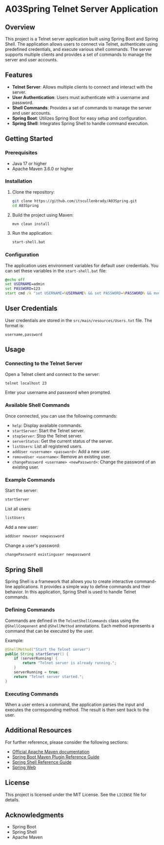 # A03Spring Telnet Server Application

## Overview

This project is a Telnet server application built using Spring Boot and Spring Shell. The application allows users to connect via Telnet, authenticate using predefined credentials, and execute various shell commands. The server supports multiple clients and provides a set of commands to manage the server and user accounts.

## Features

- **Telnet Server**: Allows multiple clients to connect and interact with the server.
- **User Authentication**: Users must authenticate with a username and password.
- **Shell Commands**: Provides a set of commands to manage the server and user accounts.
- **Spring Boot**: Utilizes Spring Boot for easy setup and configuration.
- **Spring Shell**: Integrates Spring Shell to handle command execution.

## Getting Started

### Prerequisites

- Java 17 or higher
- Apache Maven 3.6.0 or higher

### Installation

1. Clone the repository:
    ```sh
    git clone https://github.com/itscullenbrady/A03Spring.git
    cd A03Spring
    ```

2. Build the project using Maven:
    ```sh
    mvn clean install
    ```

3. Run the application:
    ```sh
    start-shell.bat
    ```

### Configuration

The application uses environment variables for default user credentials. You can set these variables in the `start-shell.bat` file:
```bat
@echo off
set USERNAME=admin
set PASSWORD=123
start cmd /k "set USERNAME=%USERNAME% && set PASSWORD=%PASSWORD% && mvn spring-boot:run"
```

## User Credentials

User credentials are stored in the `src/main/resources/Users.txt` file. The format is:
```
username,password
```

## Usage

### Connecting to the Telnet Server

Open a Telnet client and connect to the server:

```sh
telnet localhost 23
```

Enter your username and password when prompted.

### Available Shell Commands

Once connected, you can use the following commands:

- `help`: Display available commands.
- `startServer`: Start the Telnet server.
- `stopServer`: Stop the Telnet server.
- `serverStatus`: Get the current status of the server.
- `listUsers`: List all registered users.
- `addUser <username> <password>`: Add a new user.
- `removeUser <username>`: Remove an existing user.
- `changePassword <username> <newPassword>`: Change the password of an existing user.

### Example Commands

Start the server:
```sh
startServer
```

List all users:
```sh
listUsers
```

Add a new user:
```sh
addUser newuser newpassword
```

Change a user's password:
```sh
changePassword existinguser newpassword
```

## Spring Shell

Spring Shell is a framework that allows you to create interactive command-line applications. It provides a simple way to define commands and their behavior. In this application, Spring Shell is used to handle Telnet commands.

### Defining Commands

Commands are defined in the `TelnetShellCommands` class using the `@ShellComponent` and `@ShellMethod` annotations. Each method represents a command that can be executed by the user.

Example:
```java
@ShellMethod("Start the Telnet server")
public String startServer() {
    if (serverRunning) {
        return "Telnet server is already running.";
    }
    serverRunning = true;
    return "Telnet server started.";
}
```

### Executing Commands

When a user enters a command, the application parses the input and executes the corresponding method. The result is then sent back to the user.

## Additional Resources

For further reference, please consider the following sections:

- [Official Apache Maven documentation](https://maven.apache.org/)
- [Spring Boot Maven Plugin Reference Guide](https://docs.spring.io/spring-boot/docs/current/maven-plugin/reference/html/)
- [Spring Shell Reference Guide](https://docs.spring.io/spring-shell/docs/current/reference/html/)
- [Spring Web](https://spring.io/projects/spring-boot)

## License

This project is licensed under the MIT License. See the `LICENSE` file for details.

## Acknowledgments

- Spring Boot
- Spring Shell
- Apache Maven

